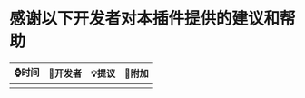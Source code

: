 感谢以下开发者对本插件提供的建议和帮助
=================================

| ⌚️时间		          | 🤠开发者           | 💡提议                      | 🦋附加                       |
| ------------------- | ------------------ | -------------------------- | ---------------------------- |
| 					  |					   |							 |							   |